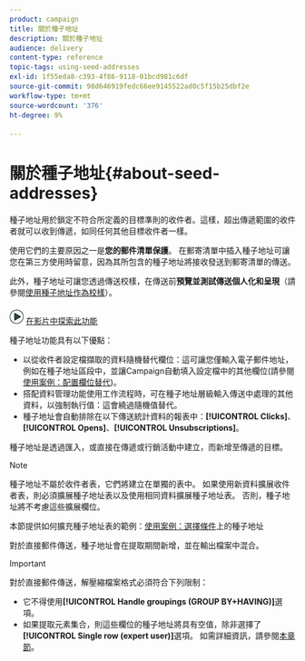 ```yaml
---
product: campaign
title: 關於種子地址
description: 關於種子地址
audience: delivery
content-type: reference
topic-tags: using-seed-addresses
exl-id: 1f55eda8-c393-4f86-9118-01bcd981c6df
source-git-commit: 98d646919fedc66ee9145522ad0c5f15b25dbf2e
workflow-type: tm+mt
source-wordcount: '376'
ht-degree: 9%

---
```


# 關於種子地址{#about-seed-addresses}

種子地址用於鎖定不符合所定義的目標準則的收件者。這樣，超出傳遞範圍的收件者就可以收到傳遞，如同任何其他目標收件者一樣。

使用它們的主要原因之一是&#x200B;**您的郵件清單保護**。 在郵寄清單中插入種子地址可讓您在第三方使用時留意，因為其所包含的種子地址將接收發送到郵寄清單的傳送。

此外，種子地址可讓您透過傳送校樣，在傳送前&#x200B;**預覽並測試傳送個人化和呈現**（請參閱[使用種子地址作為校樣](../../delivery/using/steps-defining-the-target-population.md#using-seed-addresses-as-proof)）。

![](assets/do-not-localize/how-to-video.png) [在影片中探索此功能](../../delivery/using/steps-defining-the-target-population.md#seeds-and-proofs-video)

種子地址功能具有以下優點：

* 以從收件者設定檔擷取的資料隨機替代欄位：這可讓您僅輸入電子郵件地址，例如在種子地址區段中，並讓Campaign自動填入設定檔中的其他欄位(請參閱[使用案例：配置欄位替代](../../delivery/using/use-case--configuring-the-field-substitution.md))。
* 搭配資料管理功能使用工作流程時，可在種子地址層級輸入傳送中處理的其他資料，以強制執行值：這會繞過隨機值替代。
* 種子地址會自動排除在以下傳送統計資料的報表中：**[!UICONTROL Clicks]**、**[!UICONTROL Opens]**、**[!UICONTROL Unsubscriptions]**。

種子地址是透過匯入，或直接在傳遞或行銷活動中建立，而新增至傳遞的目標。

>[!NOTE]
>
>種子地址不屬於收件者表，它們將建立在單獨的表中。 如果使用新資料擴展收件者表，則必須擴展種子地址表以及使用相同資料擴展種子地址表。 否則，種子地址將不考慮這些擴展欄位。
>
>本節提供如何擴充種子地址表的範例：[使用案例：選擇條件](../../delivery/using/use-case--selecting-seed-addresses-on-criteria.md)上的種子地址

對於直接郵件傳送，種子地址會在提取期間新增，並在輸出檔案中混合。

>[!IMPORTANT]
>
>對於直接郵件傳送，解壓縮檔案格式必須符合下列限制：
>
>* 它不得使用&#x200B;**[!UICONTROL Handle groupings (GROUP BY+HAVING)]**&#x200B;選項。
>* 如果提取元素集合，則這些欄位的種子地址將具有空值，除非選擇了&#x200B;**[!UICONTROL Single row (expert user)]**&#x200B;選項。 如需詳細資訊，請參閱[本章節](../../platform/using/executing-export-jobs.md#step-7---data-formatting)。

>


